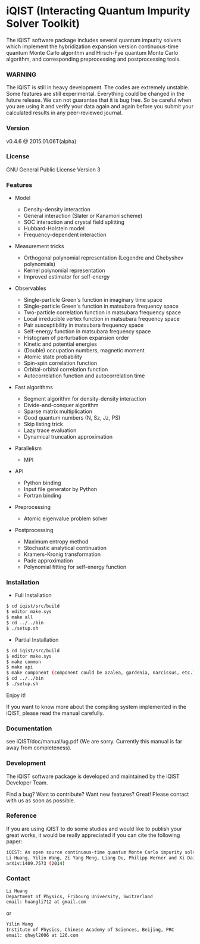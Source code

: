 # iQIST (Interacting Quantum Impurity Solver Toolkit)

The iQIST software package includes several quantum impurity solvers which implement the hybridization expansion version continuous-time quantum Monte Carlo algorithm and Hirsch-Fye quantum Monte Carlo algorithm, and corresponding preprocessing and postprocessing tools.

### WARNING

The iQIST is still in heavy development. The codes are extremely unstable. Some features are still experimental. Everything could be changed in the future release. We can not guarantee that it is bug free. So be careful when you are using it and verify your data again and again before you submit your calculated results in any peer-reviewed journal.

### Version

v0.4.6 @ 2015.01.06T(alpha)

### License

GNU General Public License Version 3

### Features

* Model
    * Density-density interaction
    * General interaction (Slater or Kanamori scheme)
    * SOC interaction and crystal field splitting
    * Hubbard-Holstein model
    * Frequency-dependent interaction

* Measurement tricks
    * Orthogonal polynomial representation (Legendre and Chebyshev polynomials)
    * Kernel polynomial representation
    * Improved estimator for self-energy

* Observables
    * Single-particle Green's function in imaginary time space
    * Single-particle Green's function in matsubara frequency space
    * Two-particle correlation function in matsubara frequency space
    * Local irreducible vertex function in matsubara frequency space
    * Pair susceptibility in matsubara frequency space
    * Self-energy function in matsubara frequency space
    * Histogram of perturbation expansion order
    * Kinetic and potential energies
    * (Double) occupation numbers, magnetic moment
    * Atomic state probability
    * Spin-spin correlation function
    * Orbital-orbital correlation function
    * Autocorrelation function and autocorrelation time

* Fast algorithms
    * Segment algorithm for density-density interaction
    * Divide-and-conquer algorithm
    * Sparse matrix multiplication
    * Good quantum numbers (N, Sz, Jz, PS)
    * Skip listing trick
    * Lazy trace evaluation
    * Dynamical truncation approximation

* Parallelism
    * MPI

* API
    * Python binding
    * Input file generator by Python
    * Fortran binding

* Preprocessing
    * Atomic eigenvalue problem solver

* Postprocessing
    * Maximum entropy method
    * Stochastic analytical continuation
    * Kramers-Kronig transformation
    * Pade approximation
    * Polynomial fitting for self-energy function

### Installation
* Full Installation
```sh
$ cd iqist/src/build
$ editor make.sys
$ make all
$ cd ../../bin
$ ./setup.sh
```

* Partial Installation
```sh
$ cd iqist/src/build
$ editor make.sys
$ make common
$ make api
$ make component (component could be azalea, gardenia, narcissus, etc.)
$ cd ../../bin
$ ./setup.sh
```

Enjoy it!

If you want to know more about the compiling system implemented in the iQIST, please read the manual carefully.

### Documentation

see iQIST/doc/manual/ug.pdf (We are sorry. Currently this manual is far away from completeness).

### Development

The iQIST software package is developed and maintained by the iQIST Developer Team.

Find a bug? Want to contribute? Want new features? Great! Please contact with us as soon as possible.

### Reference

If you are using iQIST to do some studies and would like to publish your great works, it would be really appreciated if you can cite the following paper:

```sh
iQIST: An open source continuous-time quantum Monte Carlo impurity solver toolkit
Li Huang, Yilin Wang, Zi Yang Meng, Liang Du, Philipp Werner and Xi Dai
arXiv:1409.7573 (2014)
```

### Contact

```sh
Li Huang
Department of Physics, Fribourg University, Switzerland
email: huangli712 at gmail.com
```

or

```sh
Yilin Wang
Institute of Physics, Chinese Academy of Sciences, Beijing, PRC
email: qhwyl2006 at 126.com
```
